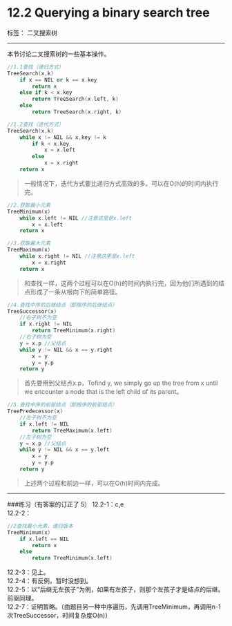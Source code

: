 ﻿# 12.2 Querying a binary search tree

标签： 二叉搜索树

---

本节讨论二叉搜索树的一些基本操作。
```c++
//1.1查找（递归方式）
TreeSearch(x,k)
    if x == NIL or k == x.key
        return x
    else if k < x.key
        return TreeSearch(x.left, k)
    else
        return TreeSearch(x.right, k)
```
```c++
//1.2查找（迭代方式）
TreeSearch(x,k)
    while x != NIL && x,key != k
        if k < x.key
            x = x.left
        else
            x = x.right
    return x
```

> 一般情况下，迭代方式要比递归方式高效的多。可以在O(h)的时间内执行完。

```c++
//2.获取最小元素
TreeMinimum(x)
    while x.left != NIL //注意这里是x.left
        x = x.left
    return x
```
```c++
//3.获取最大元素
TreeMaximum(x)
    while x.right != NIL //注意这里是x.left
        x = x.right
    return x
```

> 和查找一样，这两个过程可以在O(h)的时间内执行完，因为他们所遇到的结点形成了一条从根向下的简单路径。

```c++
//4.查找中序的后继结点（即按序的后继结点）
TreeSuccessor(x)
    //右子树不为空
    if x.right != NIL
        return TreeMinimum(x.right)
    //右子树为空
    y = x.p //父结点
    while y != NIL && x == y.right
        x = y
        y = y.p
    return y
```

> 首先要用到父结点x.p，Tofind y, we simply go up the tree from x until we encounter a node that is the left child of its parent。

```c++
//5.查找中序的前驱结点（即按序的前驱结点）
TreePredecessor(x)
    //左子树不为空
    if x.left != NIL
        return TreeMaximum(x.left)
    //左子树为空
    y = x.p //父结点
    while y != NIL && x == y.left
        x = y
        y = y.p
    return y
```

> 上述两个过程和前边一样，可以在O(h)时间内完成。

---
###练习（有答案的订正了 5）
12.2-1：c,e  
12.2-2：
```c++
//2查找最小元素，递归版本
TreeMinimum(x)
    if x.left == NIL
        return x
    else
        return TreeMinimum(x.left)
```
12.2-3：见上。  
12.2-4：有反例，暂时没想到。  
12.2-5：以“后继无左孩子”为例，如果有左孩子，则那个左孩子才是结点的后继。前驱同理。  
12.2-7：证明暂略。（由题目另一种中序遍历，先调用TreeMinimum，再调用n-1次TreeSuccessor，时间复杂度O(n)）